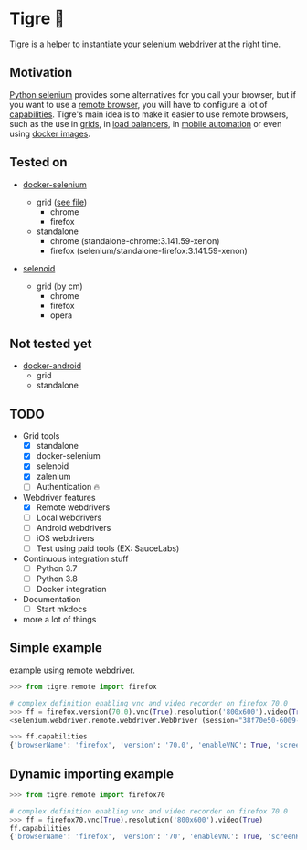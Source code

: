 # Tigre  :tiger:

Tigre is a helper to instantiate your [selenium webdriver](https://selenium.dev/documentation/en/webdriver/) at the right time.

## Motivation

[Python selenium](https://selenium-python.readthedocs.io) provides some alternatives for you call your browser, but if you want to use a [remote browser](https://selenium-python.readthedocs.io/getting-started.html#selenium-remote-webdriver),  you will have to configure a lot of [capabilities](https://selenium-python.readthedocs.io/api.html#desired-capabilities). Tigre's main idea is to make it easier to use remote browsers, such as the use in [grids](https://selenium.dev/documentation/en/grid/), in [load balancers](https://aerokube.com/ggr/latest/), in [mobile automation](https://pypi.org/project/Appium-Python-Client/) or even using [docker images](https://aerokube.com/selenoid/).


## Tested on

- [docker-selenium](https://github.com/SeleniumHQ/docker-selenium)
  - grid ([see file](./docker_test_images))
    - chrome
    - firefox
  - standalone
    - chrome (standalone-chrome:3.141.59-xenon)
    - firefox (selenium/standalone-firefox:3.141.59-xenon)

- [selenoid](https://aerokube.com/selenoid/latest/)
  - grid (by cm)
    - chrome
    - firefox
    - opera


## Not tested yet
- [docker-android](https://github.com/budtmo/docker-android)
  - grid
  - standalone


## TODO

- Grid tools
  - [x] standalone
  - [x] docker-selenium
  - [x] selenoid
  - [x] zalenium
  - [ ] Authentication :fire:

- Webdriver features
  - [x] Remote webdrivers
  - [ ] Local webdrivers
  - [ ] Android webdrivers
  - [ ] iOS webdrivers
  - [ ] Test using paid tools (EX: SauceLabs)

- Continuous integration stuff
  - [ ] Python 3.7
  - [ ] Python 3.8
  - [ ] Docker integration

- Documentation
  - [ ] Start mkdocs

- more a lot of things

## Simple example

example using remote webdriver.

```python
>>> from tigre.remote import firefox

# complex definition enabling vnc and video recorder on firefox 70.0
>>> ff = firefox.version(70.0).vnc(True).resolution('800x600').video(True).build()
<selenium.webdriver.remote.webdriver.WebDriver (session="38f70e50-6009-4623-8969-34a9331ebf0a")>

>>> ff.capabilities
{'browserName': 'firefox', 'version': '70.0', 'enableVNC': True, 'screenResolution': '800x600', 'enableVideo': True}
```

## Dynamic importing example
```python
>>> from tigre.remote import firefox70

# complex definition enabling vnc and video recorder on firefox 70.0
>>> ff = firefox70.vnc(True).resolution('800x600').video(True)
ff.capabilities
{'browserName': 'firefox', 'version': '70', 'enableVNC': True, 'screenResolution': '800x600', 'enableVideo': True}
```
